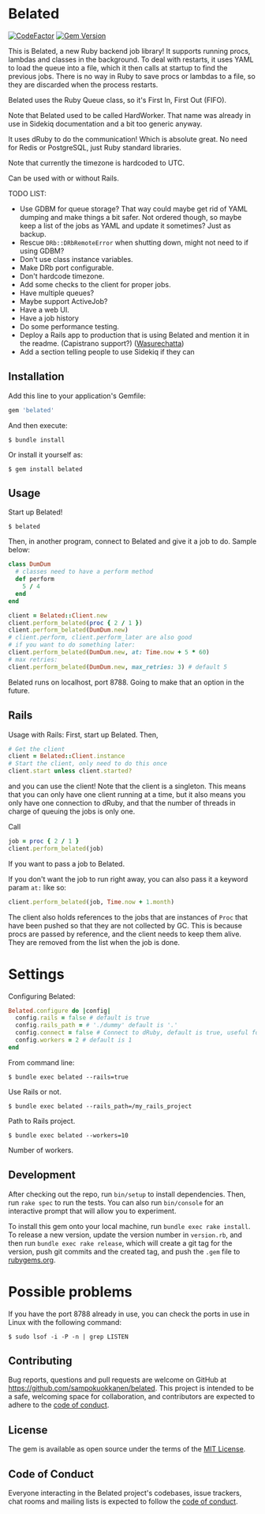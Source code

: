 # Belated

[![CodeFactor](https://www.codefactor.io/repository/github/sampokuokkanen/belated/badge)](https://www.codefactor.io/repository/github/sampokuokkanen/belated) [![Gem Version](https://badge.fury.io/rb/belated.svg)](https://badge.fury.io/rb/belated)

This is Belated, a new Ruby backend job library! It supports running procs, lambdas and classes in the background. To deal with restarts, it uses YAML to load the queue into a file, which it then calls at startup to find the previous jobs. There is no way in Ruby to save procs or lambdas to a file, so they are discarded when the process restarts.

Belated uses the Ruby Queue class, so it's First In, First Out (FIFO). 

Note that Belated used to be called HardWorker. That name was already in use in Sidekiq documentation and a bit too generic anyway. 

It uses dRuby to do the communication! Which is absolute great. No need for Redis or PostgreSQL, just Ruby standard libraries.

Note that currently the timezone is hardcoded to UTC. 

Can be used with or without Rails. 

TODO LIST:

- Use GDBM for queue storage? That way could maybe get rid of YAML dumping and make things a bit safer. Not ordered though, so maybe keep a list of the jobs as YAML and update it sometimes? Just as backup. 
- Rescue `DRb::DRbRemoteError` when shutting down, might not need to if using GDBM?
- Don't use class instance variables.
- Make DRb port configurable.
- Don't hardcode timezone.
- Add some checks to the client for proper jobs.
- Have multiple queues?
- Maybe support ActiveJob?
- Have a web UI.
- Have a job history
- Do some performance testing.
- Deploy a Rails app to production that is using Belated
  and mention it in the readme. (Capistrano support?)
  ([Wasurechatta](https://wasurechatta.com/))
- Add a section telling people to use Sidekiq if they can

## Installation

Add this line to your application's Gemfile:

```ruby
gem 'belated'
```

And then execute:

    $ bundle install

Or install it yourself as:

    $ gem install belated

## Usage

Start up Belated!

    $ belated

Then, in another program, connect to Belated and give it a job to do.
Sample below:

```ruby
class DumDum
  # classes need to have a perform method
  def perform
    5 / 4
  end
end

client = Belated::Client.new
client.perform_belated(proc { 2 / 1 })
client.perform_belated(DumDum.new)
# client.perform, client.perform_later are also good
# if you want to do something later:
client.perform_belated(DumDum.new, at: Time.now + 5 * 60)
# max retries:
client.perform_belated(DumDum.new, max_retries: 3) # default 5
```

Belated runs on localhost, port 8788. 
Going to make that an option in the future.

## Rails

Usage with Rails:
First, start up Belated.
Then,

```ruby
# Get the client
client = Belated::Client.instance
# Start the client, only need to do this once
client.start unless client.started?
```

and you can use the client!
Note that the client is a singleton. 
This means that you can only have one client running at a time, 
but it also means you only have one connection to dRuby, and that the number of threads in charge of queuing the jobs is only one.

Call

```ruby
job = proc { 2 / 1 }
client.perform_belated(job)
```

If you want to pass a job to Belated.

If you don't want the job to run right away, you can also pass it a keyword param `at:` like so:

```ruby
client.perform_belated(job, Time.now + 1.month)
```

The client also holds references to the jobs that are instances of `Proc` that have been pushed so that they are not collected by GC. This is because procs are passed by reference, and the client needs to keep them alive. They are removed from the list when the job is done.

# Settings

Configuring Belated:

```ruby
Belated.configure do |config|
  config.rails = false # default is true
  config.rails_path = # './dummy' default is '.'
  config.connect = false # Connect to dRuby, default is true, useful for testing only
  config.workers = 2 # default is 1
end
```

From command line:

    $ bundle exec belated --rails=true

Use Rails or not.

    $ bundle exec belated --rails_path=/my_rails_project

Path to Rails project.

    $ bundle exec belated --workers=10

Number of workers.

## Development

After checking out the repo, run `bin/setup` to install dependencies. Then, run `rake spec` to run the tests. You can also run `bin/console` for an interactive prompt that will allow you to experiment.

To install this gem onto your local machine, run `bundle exec rake install`. To release a new version, update the version number in `version.rb`, and then run `bundle exec rake release`, which will create a git tag for the version, push git commits and the created tag, and push the `.gem` file to [rubygems.org](https://rubygems.org).


# Possible problems

If you have the port 8788 already in use, you can check the ports in use in Linux with the following command:

    $ sudo lsof -i -P -n | grep LISTEN
## Contributing

Bug reports, questions and pull requests are welcome on GitHub at https://github.com/sampokuokkanen/belated. This project is intended to be a safe, welcoming space for collaboration, and contributors are expected to adhere to the [code of conduct](https://github.com/sampokuokkanen/belated/blob/master/CODE_OF_CONDUCT.md).

## License

The gem is available as open source under the terms of the [MIT License](https://opensource.org/licenses/MIT).

## Code of Conduct

Everyone interacting in the Belated project's codebases, issue trackers, chat rooms and mailing lists is expected to follow the [code of conduct](https://github.com/sampokuokkanen/belated/blob/main/CODE_OF_CONDUCT.md).
